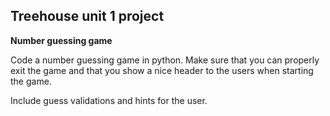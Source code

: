 ## Treehouse unit 1 project

**Number guessing game**

Code a number guessing game in python. Make sure that you can properly exit the game and that you show a nice header to the users when starting the game.

Include guess validations and hints for the user.

